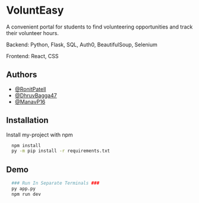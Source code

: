 
# VoluntEasy

A convenient portal for students to find volunteering opportunities and track their volunteer hours.

Backend: Python, Flask, SQL, Auth0, BeautifulSoup, Selenium

Frontend: React, CSS


## Authors

- [@RonitPatell](https://github.com/RonitPatell)
- [@DhruvBagga47](https://github.com/DhruvBagga47)
- [@ManavP16](https://github.com/ManavP16)



## Installation

Install my-project with npm

```bash
  npm install
  py -m pip install -r requirements.txt
```
    
## Demo

```bash
  ### Run In Separate Terminals ###
  py app.py
  npm run dev
```

